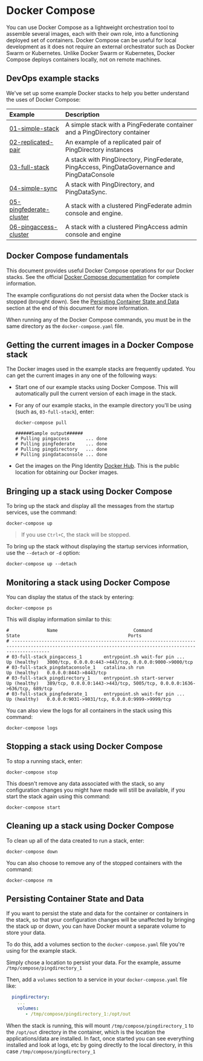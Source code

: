 # Docker Compose

You can use Docker Compose as a lightweight orchestration tool to assemble several images, each with their own role, into a functioning deployed set of containers. Docker Compose can be useful for local development as it does not require an external orchestrator such as Docker Swarm or Kubernetes. Unlike Docker Swarm or Kubernetes, Docker Compose deploys containers locally, not on remote machines.

## DevOps example stacks

We've set up some example Docker stacks to help you better understand the uses of Docker Compose:

| Example | Description |
| :--- | :--- |
| [01-simple-stack](./01-simple-stack/README.md) | A simple stack with a PingFederate container and a PingDirectory container |
| [02-replicated-pair](./02-replicated-pair/README.md) | An example of a replicated pair of PingDirectory instances |
| [03-full-stack](./03-full-stack/README.md) | A stack with PingDirectory, PingFederate, PingAccess, PingDataGovernance and PingDataConsole |
| [04-simple-sync](04-simple-sync/README.md) | A stack with PingDirectory, and PingDataSync. |
| [05-pingfederate-cluster](05-pingfederate-cluster/README.md) | A stack with a clustered PingFederate admin console and engine. |
| [06-pingaccess-cluster](06-pingaccess-cluster/README.md) | A stack with a clustered PingAccess admin console and engine |

## Docker Compose fundamentals

This document provides useful Docker Compose operations for our Docker stacks. See the official [Docker Compose documentation](https://docs.docker.com/compose/overview/) for complete information.

The example configurations do not persist data when the Docker stack is stopped (brought down). See the [Persisting Container State and Data](./#persisting-container-state-and-data) section at the end of this document for more information.

When running any of the Docker Compose commands, you must be in the same directory as the `docker-compose.yaml` file.

## Getting the current images in a Docker Compose stack

The Docker images used in the example stacks are frequently updated. You can get the current images in any one of the following ways:

  * Start one of our example stacks using Docker Compose. This will automatically pull the current version of each image in the stack.
  * For any of our example stacks, in the example directory you'll be using (such as, `03-full-stack`), enter:

    ```text
    docker-compose pull

    ######Sample output######
    # Pulling pingaccess      ... done
    # Pulling pingfederate    ... done
    # Pulling pingdirectory   ... done
    # Pulling pingdataconsole ... done
    ```
  * Get the images on the Ping Identity [Docker Hub](https://hub.docker.com/u/pingidentity). This is the public location for obtaining our Docker images. 

## Bringing up a stack using Docker Compose

To bring up the stack and display all the messages from the startup services, use the command:

  `docker-compose up`

  > If you use `Ctrl+C`, the stack will be stopped.

To bring up the stack without displaying the startup services information, use the `--detach` or `-d` option:

  `docker-compose up --detach`

## Monitoring a stack using Docker Compose

You can display the status of the stack by entering:

```text
docker-compose ps
```

This will display information similar to this:

```text
#              Name                            Command                  State                                        Ports
# ----------------------------------------------------------------------------------------------------------------------------------------------------------
# 03-full-stack_pingaccess_1        entrypoint.sh wait-for pin ...   Up (healthy)   3000/tcp, 0.0.0.0:443->443/tcp, 0.0.0.0:9000->9000/tcp
# 03-full-stack_pingdataconsole_1   catalina.sh run                  Up (healthy)   0.0.0.0:8443->8443/tcp
# 03-full-stack_pingdirectory_1     entrypoint.sh start-server       Up (healthy)   389/tcp, 0.0.0.0:1443->443/tcp, 5005/tcp, 0.0.0.0:1636->636/tcp, 689/tcp
# 03-full-stack_pingfederate_1      entrypoint.sh wait-for pin ...   Up (healthy)   0.0.0.0:9031->9031/tcp, 0.0.0.0:9999->9999/tcp
```

You can also view the logs for all containers in the stack using this command:

```text
docker-compose logs
```

## Stopping a stack using Docker Compose

To stop a running stack, enter:

`docker-compose stop`

This doesn't remove any data associated with the stack, so any configuration changes you might have made will still be available, if you start the stack again using this command:

`docker-compose start`

## Cleaning up a stack using Docker Compose

To clean up all of the data created to run a stack, enter:

`docker-compose down`

You can also choose to remove any of the stopped containers with the command:

`docker-compose rm`

## Persisting Container State and Data

If you want to persist the state and data for the container or containers in the stack, so that your configuration changes will be unaffected by bringing the stack up or down, you can have Docker mount a separate volume to store your data. 

To do this, add a volumes section to the `docker-compose.yaml` file you're using for the example stack.

Simply chose a location to persist your data. For the example, assume `/tmp/compose/pingdirectory_1`

Then, add a `volumes` section to a service in your `docker-compose.yaml` file like:

```yaml
  pingdirectory:
    ...
    volumes:
       - /tmp/compose/pingdirectory_1:/opt/out
```

When the stack is running, this will mount `/tmp/compose/pingdirectory_1` to the `/opt/out` directory in the container, which is the location the applications/data are installed. In fact, once started you can see everything installed and look at logs, etc by going directly to the local directory, in this case `/tmp/compose/pingdirectory_1`

